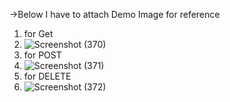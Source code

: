 ->Below I have to attach Demo Image for reference
1. for Get
2. ![Screenshot (370)](https://github.com/Ketan9548/API_CRUD/assets/98975157/6dc48459-6f02-4ca2-aefc-75172fbade33)
3. for POST
4. ![Screenshot (371)](https://github.com/Ketan9548/API_CRUD/assets/98975157/92c0f5c1-7884-4d1d-8d30-3cebec12e100)
5. for DELETE
6. ![Screenshot (372)](https://github.com/Ketan9548/API_CRUD/assets/98975157/08784ef1-4301-4fc5-8fc9-6de57ed65e18)




